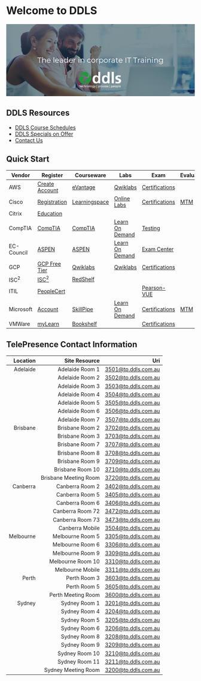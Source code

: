 [//]: # (#### DO NOT EDIT the "# Welcome to DDLS" header in any way as it is linked from the LiteTouch student desktop ####) 
<BR>
# Welcome to DDLS

![DDLSLogo](_images/Leader_In_Corp_Training.png)

## DDLS Resources

- [DDLS Course Schedules](https://www.ddls.com.au/schedules/)
- [DDLS Specials on Offer](https://www.ddls.com.au/offers/)
- [Contact Us](https://www.ddls.com.au/contact-us/) 

## Quick Start

|Vendor|Register|Courseware|Labs|Exam|Evaluation|
|-|-|-|-|-|-|
|AWS|[Create Account][awsreg]|[eVantage][awscw]|[Qwiklabs][awslabs]|[Certifications][awsexam]||
|Cisco|[Registration][ciscoreg]|[Learningspace][ciscocw]|[Online Labs][ciscolabs]|[Certifications][ciscoexam]|[MTM][ciscoeval]
|Citrix|[Education][citrixreg]|||||
|CompTIA|[CompTIA][comptiareg]|[CompTIA][comptiacw]|[Learn On Demand][comptialabs]|[Testing][comptiaexam]||
|EC-Council|[ASPEN][eccreg]|[ASPEN][ecccw]|[Learn On Demand][ecclabs]|[Exam Center][eccexam]||
|GCP|[GCP Free Tier][gcpreg]|[Qwiklabs][gcpcw]|[Qwiklabs][gcplabs]|[Certifications][gcpexam]||
|ISC<sup>2</sup>|[ISC<sup>2</sup>][iscreg]|[RedShelf][isccw]||||
|ITIL|[PeopleCert][itilreg]|||[Pearson-VUE][itilexam]||
|Microsoft|[Account][msreg]|[SkillPipe][mscw]|[Learn On Demand][mslabs]|[Certifications][msexam]|[MTM][mseval]|
|VMWare|[myLearn][vmwarereg]|[Bookshelf][vmwarecw]||[Certifications][vmwareexam]||


[awsreg]: https://aws.amazon.com/resources/create-account/
[awscw]: https://evantage.gilmoreglobal.com/#/user/signin
[awslabs]: https://ddls.qwiklabs.com/
[awsexam]: https://aws.amazon.com/certification/
[ciscoreg]: https://identity.cisco.com/ui/tenants/global/v1.0/enrollment-ui
[ciscocw]: http://learningspace.cisco.com/
[ciscolabs]: https://cll-auth.cisco.com/users/pblogin/
[ciscoexam]: https://learningnetwork.cisco.com/community/certifications
[ciscoeval]: https://www.metricsthatmatter.com/dim319
[citrixreg]: https://training.citrix.com/learning/landing
[comptiareg]: https://comptia.lochoice.com
[comptiacw]: https://comptia.lochoice.com
[comptialabs]: https://comptialabs.learnondemand.net
[comptiaexam]: https://www.comptia.org/testing
[eccreg]: https://aspen.eccouncil.org
[ecccw]: https://aspen.eccouncil.org
[ecclabs]: https://eccouncil.learnondemand.net/User/Register?OrganizationId=1133
[eccexam]: https://www.eccexam.com/
[gcpreg]: https://cloud.google.com/free/
[gcpcw]: https://ddls.qwiklabs.com/
[gcplabs]: https://ddls.qwiklabs.com/
[gcpexam]: https://cloud.google.com/certification/
[iscreg]: https://www.isc2.org/
[isccw]: http://isc2.redshelf.com
[itilreg]: https://www.peoplecert.org/en/register
[itilexam]: https://home.pearsonvue.com/test-taker.aspx
[msreg]: https://account.microsoft.com/account
[mscw]: https://www.skillpipe.com/
[mslabs]: https://ddls.learnondemand.net/
[msexam]: https://www.microsoft.com/en-us/learning/exam-list.aspx
[mseval]: https://www.metricsthatmatter.com/dim319
[vmwarereg]: https://mylearn.vmware.com/
[vmwarecw]: https://online.vitalsource.com/
[vmwareexam]: https://www.vmware.com/education-services/certification.html

## TelePresence Contact Information

Location|Site Resource|Uri
---:|---:|---:
Adelaide|Adelaide Room  1 |3501@tp.ddls.com.au
<i></i>|Adelaide Room  2 |3502@tp.ddls.com.au
<i></i>|Adelaide Room  3|3503@tp.ddls.com.au
<i></i>|Adelaide Room  4|3504@tp.ddls.com.au
<i></i>|Adelaide Room  5|3505@tp.ddls.com.au
<i></i>|Adelaide Room  6|3506@tp.ddls.com.au
<i></i>|Adelaide Room  7|3507@tp.ddls.com.au
Brisbane|Brisbane Room  2|3702@tp.ddls.com.au
<i></i>|Brisbane Room  3|3703@tp.ddls.com.au
<i></i>|Brisbane Room  7|3707@tp.ddls.com.au
<i></i>|Brisbane Room  8|3708@tp.ddls.com.au
<i></i>|Brisbane Room  9|3709@tp.ddls.com.au
<i></i>|Brisbane Room 10|3710@tp.ddls.com.au
<i></i>|Brisbane Meeting Room|3720@tp.ddls.com.au
Canberra|Canberra Room  2|3402@tp.ddls.com.au
<i></i>|Canberra Room  5|3405@tp.ddls.com.au
<i></i>|Canberra Room  6|3406@tp.ddls.com.au
<i></i>|Canberra Room 72|3472@tp.ddls.com.au
<i></i>|Canberra Room 73|3473@tp.ddls.com.au
<i></i>|Canberra Mobile |3504@tp.ddls.com.au
Melbourne|Melbourne Room  5|3305@tp.ddls.com.au
<i></i>|Melbourne Room  6|3306@tp.ddls.com.au
<i></i>|Melbourne Room  9|3309@tp.ddls.com.au
<i></i>|Melbourne Room 10|3310@tp.ddls.com.au
<i></i>|Melbourne Mobile |3311@tp.ddls.com.au
Perth|Perth Room  3|3603@tp.ddls.com.au
<i></i>|Perth Room  5|3605@tp.ddls.com.au
<i></i>|Perth Meeting Room|3600@tp.ddls.com.au
Sydney|Sydney Room  1|3201@tp.ddls.com.au
<i></i>|Sydney Room  4|3204@tp.ddls.com.au
<i></i>|Sydney Room  5|3205@tp.ddls.com.au
<i></i>|Sydney Room  6|3206@tp.ddls.com.au
<i></i>|Sydney Room  8|3208@tp.ddls.com.au
<i></i>|Sydney Room  9|3209@tp.ddls.com.au
<i></i>|Sydney Room 10|3210@tp.ddls.com.au
<i></i>|Sydney Room 11|3211@tp.ddls.com.au
<i></i>|Sydney Meeting Room|3200@tp.ddls.com.au
